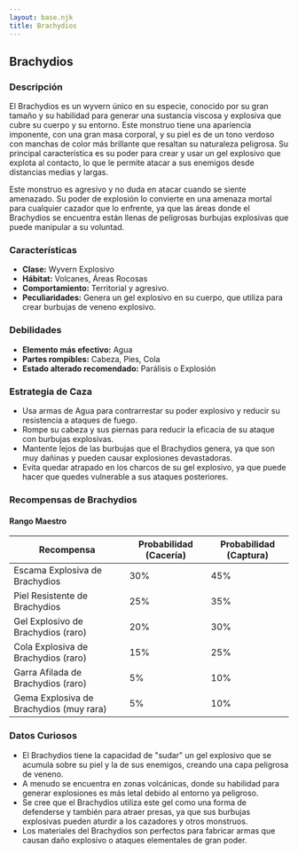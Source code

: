 ```yaml
---
layout: base.njk
title: Brachydios
---
```

## Brachydios

### Descripción
El Brachydios es un wyvern único en su especie, conocido por su gran tamaño y su habilidad para generar una sustancia viscosa y explosiva que cubre su cuerpo y su entorno. Este monstruo tiene una apariencia imponente, con una gran masa corporal, y su piel es de un tono verdoso con manchas de color más brillante que resaltan su naturaleza peligrosa. Su principal característica es su poder para crear y usar un gel explosivo que explota al contacto, lo que le permite atacar a sus enemigos desde distancias medias y largas.

Este monstruo es agresivo y no duda en atacar cuando se siente amenazado. Su poder de explosión lo convierte en una amenaza mortal para cualquier cazador que lo enfrente, ya que las áreas donde el Brachydios se encuentra están llenas de peligrosas burbujas explosivas que puede manipular a su voluntad.

### Características
- **Clase:** Wyvern Explosivo
- **Hábitat:** Volcanes, Áreas Rocosas
- **Comportamiento:** Territorial y agresivo.
- **Peculiaridades:** Genera un gel explosivo en su cuerpo, que utiliza para crear burbujas de veneno explosivo.

### Debilidades
- **Elemento más efectivo:** Agua
- **Partes rompibles:** Cabeza, Pies, Cola
- **Estado alterado recomendado:** Parálisis o Explosión

### Estrategia de Caza
- Usa armas de Agua para contrarrestar su poder explosivo y reducir su resistencia a ataques de fuego.
- Rompe su cabeza y sus piernas para reducir la eficacia de su ataque con burbujas explosivas.
- Mantente lejos de las burbujas que el Brachydios genera, ya que son muy dañinas y pueden causar explosiones devastadoras.
- Evita quedar atrapado en los charcos de su gel explosivo, ya que puede hacer que quedes vulnerable a sus ataques posteriores.

### Recompensas de Brachydios

#### Rango Maestro
| Recompensa                         | Probabilidad (Cacería) | Probabilidad (Captura) |
|------------------------------------|------------------------|------------------------|
| Escama Explosiva de Brachydios      | 30%                    | 45%                    |
| Piel Resistente de Brachydios      | 25%                    | 35%                    |
| Gel Explosivo de Brachydios (raro) | 20%                    | 30%                    |
| Cola Explosiva de Brachydios (raro)| 15%                    | 25%                    |
| Garra Afilada de Brachydios (raro) | 5%                     | 10%                    |
| Gema Explosiva de Brachydios (muy rara) | 5%                  | 10%                    |

### Datos Curiosos
- El Brachydios tiene la capacidad de "sudar" un gel explosivo que se acumula sobre su piel y la de sus enemigos, creando una capa peligrosa de veneno.
- A menudo se encuentra en zonas volcánicas, donde su habilidad para generar explosiones es más letal debido al entorno ya peligroso.
- Se cree que el Brachydios utiliza este gel como una forma de defenderse y también para atraer presas, ya que sus burbujas explosivas pueden aturdir a los cazadores y otros monstruos.
- Los materiales del Brachydios son perfectos para fabricar armas que causan daño explosivo o ataques elementales de gran poder.